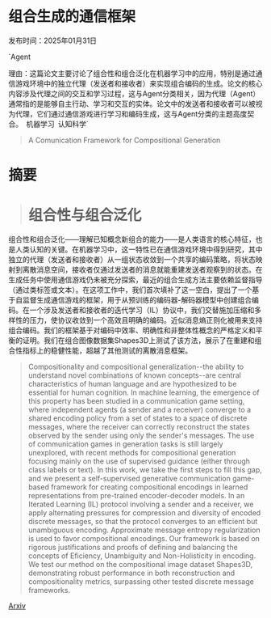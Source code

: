 # 组合生成的通信框架

发布时间：2025年01月31日

`Agent

理由：这篇论文主要讨论了组合性和组合泛化在机器学习中的应用，特别是通过通信游戏环境中的独立代理（发送者和接收者）来实现组合编码的生成。论文的核心内容涉及代理之间的交互和学习过程，这与Agent分类相关，因为代理（Agent）通常指的是能够自主行动、学习和交互的实体。论文中的发送者和接收者可以被视为代理，它们通过通信游戏进行学习和编码生成，这与Agent分类的主题高度契合。` `机器学习` `认知科学`

> A Comunication Framework for Compositional Generation

# 摘要

> # 组合性与组合泛化
组合性和组合泛化——理解已知概念新组合的能力——是人类语言的核心特征，也是人类认知的关键。在机器学习中，这一特性已在通信游戏环境中得到研究，其中独立的代理（发送者和接收者）从一组状态收敛到一个共享的编码策略，将状态映射到离散消息空间，接收者仅通过发送者的消息就能重建发送者观察到的状态。在生成任务中使用通信游戏仍未被充分探索，最近的组合生成方法主要依赖监督指导（通过类标签或文本）。在这项工作中，我们首次填补了这一空白，提出了一个基于自监督生成通信游戏的框架，用于从预训练的编码器-解码器模型中创建组合编码。在一个涉及发送者和接收者的迭代学习（IL）协议中，我们交替施加压缩和多样性的压力，使协议收敛到一个高效且明确的编码。近似消息熵正则化被用来支持组合编码。我们的框架基于对编码中效率、明确性和非整体性概念的严格定义和平衡的证明。我们在组合图像数据集Shapes3D上测试了该方法，展示了在重建和组合性指标上的稳健性能，超越了其他测试的离散消息框架。

> Compositionality and compositional generalization--the ability to understand novel combinations of known concepts--are central characteristics of human language and are hypothesized to be essential for human cognition. In machine learning, the emergence of this property has been studied in a communication game setting, where independent agents (a sender and a receiver) converge to a shared encoding policy from a set of states to a space of discrete messages, where the receiver can correctly reconstruct the states observed by the sender using only the sender's messages. The use of communication games in generation tasks is still largely unexplored, with recent methods for compositional generation focusing mainly on the use of supervised guidance (either through class labels or text). In this work, we take the first steps to fill this gap, and we present a self-supervised generative communication game-based framework for creating compositional encodings in learned representations from pre-trained encoder-decoder models. In an Iterated Learning (IL) protocol involving a sender and a receiver, we apply alternating pressures for compression and diversity of encoded discrete messages, so that the protocol converges to an efficient but unambiguous encoding. Approximate message entropy regularization is used to favor compositional encodings. Our framework is based on rigorous justifications and proofs of defining and balancing the concepts of Eficiency, Unambiguity and Non-Holisticity in encoding. We test our method on the compositional image dataset Shapes3D, demonstrating robust performance in both reconstruction and compositionality metrics, surpassing other tested discrete message frameworks.

[Arxiv](https://arxiv.org/abs/2501.19182)